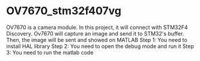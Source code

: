 # OV7670_stm32f407vg
OV7670 is a camera module. In this project, it will connect with STM32F4 Discovery. Ov7670 will capture an image and send it to STM32's buffer. Then, the image will be sent and showed on MATLAB
Step 1: You need to install HAL library
Step 2: You need to open the debug mode and run it
Step 3: You need to run the matlab code
